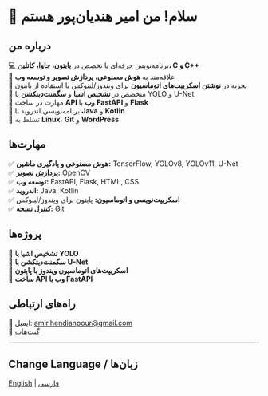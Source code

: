 # 👋 سلام! من امیر هندیان‌پور هستم

## درباره من
💻 برنامه‌نویس حرفه‌ای با تخصص در **پایتون، جاوا، کاتلین، C و C++**  
🔹 علاقه‌مند به **هوش مصنوعی، پردازش تصویر و توسعه وب**  
🔹 تجربه در **نوشتن اسکریپت‌های اتوماسیون** برای ویندوز/لینوکس با استفاده از پایتون  
🔹 متخصص در **تشخیص اشیا** و **سگمنت‌دیتکشن** با YOLO و U-Net  
🔹 مهارت در ساخت **API وب** با **FastAPI** و **Flask**  
🔹 برنامه‌نویسی اندروید با **Java** و **Kotlin**  
🔹 تسلط به **Linux**، **Git** و **WordPress**

## مهارت‌ها
✅ **هوش مصنوعی و یادگیری ماشین:** TensorFlow, YOLOv8, YOLOv11, U-Net  
✅ **پردازش تصویر:** OpenCV  
✅ **توسعه وب:** FastAPI, Flask, HTML, CSS  
✅ **اندروید:** Java, Kotlin  
✅ **اسکریپت‌نویسی و اتوماسیون:** پایتون برای ویندوز/لینوکس  
✅ **کنترل نسخه:** Git  

## پروژه‌ها
🚀 **تشخیص اشیا با YOLO**  
🚀 **سگمنت‌دیتکشن با U-Net**  
🚀 **اسکریپت‌های اتوماسیون ویندوز با پایتون**  
🚀 **ساخت API وب با FastAPI**  

## راه‌های ارتباطی
📧 ایمیل: [amir.hendianpour@gmail.com](mailto:amir.hendianpour@gmail.com)  
🔗 [گیت‌هاب](https://github.com/amirhendianpour)

---

## Change Language / زبان‌ها

[English](README.md) | [فارسی](README.fa.md)
